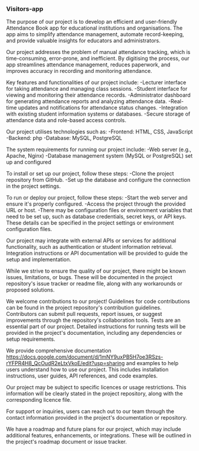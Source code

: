 ### Visitors-app


The purpose of our project is to develop an efficient and user-friendly Attendance Book app for educational institutions and organisations. The app aims to simplify attendance management, automate record-keeping, and provide valuable insights for educators and administrators.

Our project addresses the problem of manual attendance tracking, which is time-consuming, error-prone, and inefficient. By digitising the process, our app streamlines attendance management, reduces paperwork, and improves accuracy in recording and monitoring attendance.

Key features and functionalities of our project include:
-Lecturer interface for taking attendance and managing class sessions.
-Student interface for viewing and monitoring their attendance records.
-Administrator dashboard for generating attendance reports and analyzing attendance data.
-Real-time updates and notifications for attendance status changes.
-Integration with existing student information systems or databases.
-Secure storage of attendance data and role-based access controls.

Our project utilises technologies such as:
-Frontend: HTML, CSS, JavaScript
-Backend: php
-Database: MySQL, PostgreSQL

The system requirements for running our project include:
-Web server (e.g., Apache, Nginx)
-Database management system (MySQL or PostgreSQL) set up and configured

To install or set up our project, follow these steps:
-Clone the project repository from GitHub.
-Set up the database and configure the connection in the project settings.

To run or deploy our project, follow these steps:
-Start the web server and ensure it's properly configured.
-Access the project through the provided URL or host.
-There may be configuration files or environment variables that need to be set up, such as database credentials, secret keys, or API keys. These details can be specified in the project settings or environment configuration files.

Our project may integrate with external APIs or services for additional functionality, such as authentication or student information retrieval. Integration instructions or API documentation will be provided to guide the setup and implementation.

While we strive to ensure the quality of our project, there might be known issues, limitations, or bugs. These will be documented in the project repository's issue tracker or readme file, along with any workarounds or proposed solutions.

We welcome contributions to our project! Guidelines for code contributions can be found in the project repository's contribution guidelines. Contributors can submit pull requests, report issues, or suggest improvements through the repository's collaboration tools.
Tests are an essential part of our project. Detailed instructions for running tests will be provided in the project's documentation, including any dependencies or setup requirements.

We provide comprehensive documentation https://docs.google.com/document/d/1mNY9uxPB5H7oe3RSzs-rYFPR4H8_QcOudR2eLtxVkoE/edit?usp=sharing and examples to help users understand how to use our project. This includes installation instructions, user guides, API references, and code examples.

Our project may be subject to specific licences or usage restrictions. This information will be clearly stated in the project repository, along with the corresponding licence file.

For support or inquiries, users can reach out to our team through the contact information provided in the project's documentation or repository.

We have a roadmap and future plans for our project, which may include additional features, enhancements, or integrations. These will be outlined in the project's roadmap document or issue tracker.






